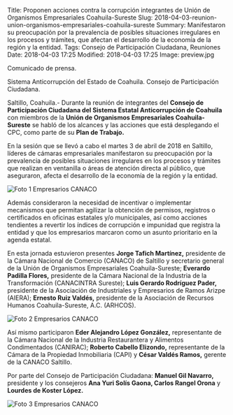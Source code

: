 Title: Proponen acciones contra la corrupción integrantes de Unión de Organismos Empresariales Coahuila-Sureste
Slug: 2018-04-03-reunion-union-organismos-empresariales-coahuila-sureste
Summary: Manifestaron su preocupación por la prevalencia de posibles situaciones irregulares en los procesos y trámites, que afectan el desarrollo de la economía de la región y la entidad.
Tags: Consejo de Participación Ciudadana, Reuniones
Date: 2018-04-03 17:25
Modified: 2018-04-03 17:25
Image: preview.jpg


Comunicado de prensa.

Sistema Anticorrupción del Estado de Coahuila. Consejo de Participación Ciudadana.

Saltillo, Coahuila.- Durante la reunión de integrantes del **Consejo de
Participación Ciudadana del Sistema Estatal Anticorrupción de
Coahuila** con miembros de la **Unión de Organismos Empresariales
Coahuila-Sureste** se habló de los alcances y las acciones que está
desplegando el CPC, como parte de su **Plan de Trabajo.**

En la sesión que se llevó a cabo el martes 3 de abril de 2018 en
Saltillo, líderes de cámaras empresariales manifestaron su preocupación
por la prevalencia de posibles situaciones irregulares en los procesos
y trámites que realizan en ventanilla o áreas de atención directa al
público, que aseguraron, afecta el desarrollo de la economía de la
región y la entidad.

<img class="img-fluid" src="foto-01-empresarios-canaco.jpg" alt="Foto 1 Empresarios CANACO">

Además consideraron la necesidad de incentivar o implementar mecanismos
que permitan agilizar la obtención de permisos, registros o
certificados en oficinas estatales y/o municipales, así como acciones
tendientes a revertir los índices de corrupción e impunidad que
registra la entidad  y que los empresarios marcaron como un asunto
prioritario en la agenda estatal.

En esta jornada estuvieron presentes **Jorge Tafich Martínez,**
presidente de la Cámara Nacional de Comercio (CANACO) de Saltillo y
secretario general de la Unión de Organismos Empresariales
Coahuila-Sureste; **Everardo Padilla Flores,** presidente de la Cámara
Nacional de la Industria de la Transformación (CANACINTRA Sureste);
**Luis Gerardo Rodríguez Pader,** presidente de la Asociación de
Industriales y Empresarios de Ramos Arizpe (AIERA); **Ernesto Ruiz
Valdés,** presidente de la Asociación de Recursos Humanos
Coahuila-Sureste, A.C. (ARHCOS).

<img class="img-fluid" src="foto-02-empresarios-canaco.jpg" alt="Foto 2 Empresarios CANACO">

Así mismo participaron **Eder Alejandro López González,** representante
de la Cámara Nacional de la Industria Restaurantera y Alimentos
Condimentados (CANIRAC); **Roberto Cabello Elizondo,** representante de
la Cámara de la Propiedad Inmobiliaria (CAPI) y **César Valdés Ramos,**
gerente de la CANACO Saltillo.

Por parte del Consejo de Participación Ciudadana: **Manuel Gil
Navarro,** presidente y los consejeros **Ana Yuri Solís Gaona, Carlos
Rangel Orona** y **Lourdes de Koster López.**

<img class="img-fluid" src="foto-03-empresarios-canaco.jpg" alt="Foto 3 Empresarios CANACO">
